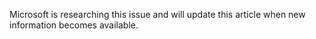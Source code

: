 Microsoft is researching this issue and will update this article when new information becomes available.
